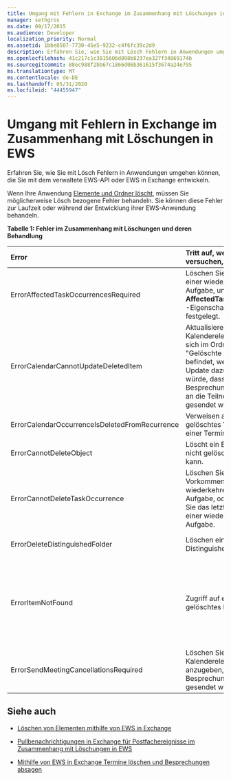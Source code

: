 ```yaml
---
title: Umgang mit Fehlern in Exchange im Zusammenhang mit Löschungen in EWS
manager: sethgros
ms.date: 09/17/2015
ms.audience: Developer
localization_priority: Normal
ms.assetid: 1bbe8507-7730-45e5-9232-c4f6fc39c2d9
description: Erfahren Sie, wie Sie mit Lösch Fehlern in Anwendungen umgehen können, die Sie mit dem verwaltete EWS-API oder EWS in Exchange entwickeln.
ms.openlocfilehash: 41c217c1c3815606d898b8237ea327f34869174b
ms.sourcegitcommit: 88ec988f2bb67c1866d06b361615f3674a24e795
ms.translationtype: MT
ms.contentlocale: de-DE
ms.lasthandoff: 05/31/2020
ms.locfileid: "44455947"
---
```

# <a name="handling-deletion-related-errors-in-ews-in-exchange"></a>Umgang mit Fehlern in Exchange im Zusammenhang mit Löschungen in EWS

Erfahren Sie, wie Sie mit Lösch Fehlern in Anwendungen umgehen können, die Sie mit dem verwaltete EWS-API oder EWS in Exchange entwickeln.
  
Wenn Ihre Anwendung [Elemente und Ordner löscht](deleting-items-by-using-ews-in-exchange.md), müssen Sie möglicherweise Lösch bezogene Fehler behandeln. Sie können diese Fehler zur Laufzeit oder während der Entwicklung ihrer EWS-Anwendung behandeln.
  
**Tabelle 1: Fehler im Zusammenhang mit Löschungen und deren Behandlung**

|**Error**|**Tritt auf, wenn Sie versuchen,...**|**Behandeln von...**|
|:-----|:-----|:-----|
|ErrorAffectedTaskOccurrencesRequired  <br/> |Löschen Sie eine Instanz einer wiederkehrenden Aufgabe, und die **AffectedTaskOccurrence** -Eigenschaft ist nicht festgelegt.  <br/> |Festlegen der **AffectedTaskOccurrence** -Eigenschaft und erneutes ausprobieren des Löschvorgangs.  <br/> |
|ErrorCalendarCannotUpdateDeletedItem  <br/> |Aktualisieren eines Kalenderelements, das sich im Ordner "Gelöschte Elemente" befindet, wenn das Update dazu führen würde, dass eine Besprechungseinladung an die Teilnehmer gesendet wird.  <br/> |Abbrechen des Updates oder Verschieben des Kalenderelements zurück in den Standardkalenderordner und Aktualisieren des Kalenderelements.  <br/> |
|ErrorCalendarOccurrenceIsDeletedFromRecurrence  <br/> |Verweisen auf ein gelöschtes Vorkommen einer Terminserie.  <br/> |Entfernen eines Verweises auf ein gelöschtes vorkommen.  <br/> |
|ErrorCannotDeleteObject  <br/> |Löscht ein Element, das nicht gelöscht werden kann.  <br/> |Beenden versucht, das Element zu löschen.  <br/> |
|ErrorCannotDeleteTaskOccurrence  <br/> |Löschen Sie ein Vorkommen einer nicht wiederkehrenden Aufgabe, oder löschen Sie das letzte Vorkommen einer wiederkehrenden Aufgabe.  <br/> |Löschen einer nicht wiederkehrenden Aufgabe oder Beenden von versuchen, das letzte Vorkommen einer wiederkehrenden Aufgabe zu löschen.  <br/> |
|ErrorDeleteDistinguishedFolder  <br/> |Löschen eines Distinguished Folders.  <br/> |Zeigt an, dass die Standardordner nicht gelöscht werden können.  <br/> |
|ErrorItemNotFound  <br/> |Zugriff auf ein dauerhaft gelöschtes Element.  <br/> |Entfernen von Verweisen auf ein Element, wenn es aus dem Speicher gelöscht wird. Wenn ein Element wiederhergestellt wird, stellen Sie sicher, dass Sie die erforderlichen Verweise auf den Client erneut aktivieren.  <br/> |
|ErrorSendMeetingCancellationsRequired  <br/> |Löschen Sie ein Kalenderelement, ohne anzugeben, ob Besprechungsabsagen gesendet werden sollen.  <br/> |Angeben, dass Besprechungsabsagen gesendet werden sollen oder nicht.  <br/> |
   
## <a name="see-also"></a>Siehe auch


- [Löschen von Elementen mithilfe von EWS in Exchange](deleting-items-by-using-ews-in-exchange.md)
    
- [Pullbenachrichtigungen in Exchange für Postfachereignisse im Zusammenhang mit Löschungen in EWS](pull-notifications-for-ews-deletion-related-mailbox-events-in-exchange.md)
    
- [Mithilfe von EWS in Exchange Termine löschen und Besprechungen absagen](how-to-delete-appointments-and-cancel-meetings-by-using-ews-in-exchange.md)
    

